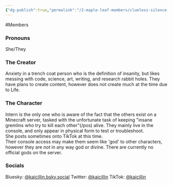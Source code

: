 ```yaml
---
{"dg-publish":true,"permalink":"/2-maple-leaf-members/clueless-silence-intern/","created":"2024-11-25T13:30:15.282-05:00"}
---
```


#Members 
### Pronouns 
She/They
### The Creator
Anxiety in a trench coat person who is the definition of insanity, but likes messing with code, science, art, writing, and research rabbit holes.
They have plans to create content, however does not create much at the time due to Life.
### The Character
Intern is the only one who is aware of the fact that the others exist on a Minecraft server, tasked with the unfortunate task of keeping "insane gremlins who try to kill each other"(/pos) alive.
They mainly live in the console, and only appear in physical form to test or troubleshoot.   
She posts sometimes onto TikTok at this time.  
Their console access may make them seem like 'god' to other characters, however they are *not* in any way god or divine. There are currently no official gods on the server.
### Socials
Bluesky: [@kaicillin.bsky.social](https://bsky.app/profile/kaicillin.bsky.social)
Twitter: [@kaicillin](https://x.com/kaicillin)
TikTok: [@kaicillin](https://www.tiktok.com/@kaicillin)
